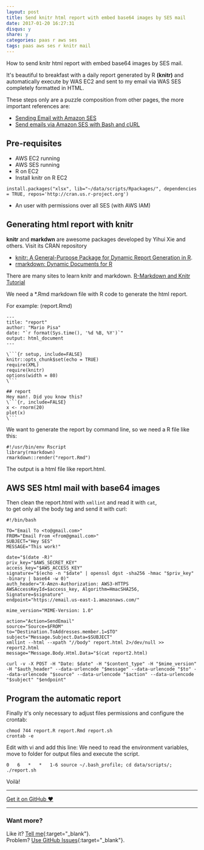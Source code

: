 ```yaml
---
layout: post
title: Send knitr html report with embed base64 images by SES mail
date: 2017-01-20 16:27:31
disqus: y
share: y
categories: paas r aws ses
tags: paas aws ses r knitr mail
---
```


How to send knitr html report with embed base64 images by SES mail.

It's beautiful to breakfast with a daily report generated by R **(knitr)** and automatically execute by WAS EC2 and sent to my email via WAS SES completely formatted in HTML.

These steps only are a puzzle composition from other pages, the more important references are:

- [Sending Email with Amazon SES](http://docs.aws.amazon.com/ses/latest/DeveloperGuide/sending-email.html)
- [Send emails via Amazon SES with Bash and cURL](https://coderwall.com/p/3vqf2g/send-emails-via-amazon-ses-with-bash-and-curl)

## Pre-requisites
- AWS EC2 running
- AWS SES running
- R on EC2
- Install knitr on R EC2

```
install.packages("xlsx", lib="~/data/scripts/Rpackages/", dependencies = TRUE, repos='http://cran.us.r-project.org')
```

- An user with permissions over all SES (with AWS IAM)

## Generating html report with knitr
**knitr** and **markdwn** are awesome packages developed by Yihui Xie and others. Visit its CRAN repository

- [knitr: A General-Purpose Package for Dynamic Report Generation in R](https://cran.r-project.org/web/packages/knitr/index.html).
- [rmarkdown: Dynamic Documents for R](https://cran.r-project.org/web/packages/rmarkdown/index.html)

There are many sites to learn knitr and markdown. [R-Markdown and Knitr Tutorial](https://www.r-bloggers.com/r-markdown-and-knitr-tutorial-part-1/)

We need a \*.Rmd markdown file with R code to generate the html report.

For example: (report.Rmd)

```
---
title: "report"
author: "Mario Pisa"
date: "`r format(Sys.time(), '%d %B, %Y')`"
output: html_document
---

\```{r setup, include=FALSE}
knitr::opts_chunk$set(echo = TRUE)
require(XML)
require(knitr)
options(width = 80)
\```

## report
Hey man!. Did you know this?
\```{r, include=FALSE}
x <- rnorm(20)
plot(x)
\```
```

We want to generate the report by command line, so we need a R file like this:

```
#!/usr/bin/env Rscript
library(rmarkdown)
rmarkdown::render("report.Rmd")
```

The output is a html file like report.html.

## AWS SES html mail with base64 images
Then clean the report.html with `xmllint` and read it with `cat`,  
to get only all the body tag and send it with curl:

```
#!/bin/bash

TO="Email To <to@gmail.com>"
FROM="Email From <from@gmail.com>"
SUBJECT="Hey SES"
MESSAGE="This work!"

date="$(date -R)"
priv_key="$AWS_SECRET_KEY"
access_key="$AWS_ACCESS_KEY"
signature="$(echo -n "$date" | openssl dgst -sha256 -hmac "$priv_key" -binary | base64 -w 0)"
auth_header="X-Amzn-Authorization: AWS3-HTTPS AWSAccessKeyId=$access_key, Algorithm=HmacSHA256, Signature=$signature"
endpoint="https://email.us-east-1.amazonaws.com/"

mime_version="MIME-Version: 1.0"

action="Action=SendEmail"
source="Source=$FROM"
to="Destination.ToAddresses.member.1=$TO"
subject="Message.Subject.Data=$SUBJECT"
xmllint --html --xpath "//body" report.html 2>/dev/null >> report2.html
message="Message.Body.Html.Data="$(cat report2.html)

curl -v -X POST -H "Date: $date" -H "$content_type" -H "$mime_version" -H "$auth_header" --data-urlencode "$message" --data-urlencode "$to" --data-urlencode "$source" --data-urlencode "$action" --data-urlencode "$subject" "$endpoint"
```

## Program the automatic report
Finally it's only necessary to adjust files permissions and configure the crontab:

```
chmod 744 report.R report.Rmd report.sh
crontab -e
```

Edit with vi and add this line:
We need to read the environment variables, move to folder for output files and execute the script.

```
0	6	*	*	1-6	source ~/.bash_profile; cd data/scripts/; ./report.sh
```

Voilà!

---

<a href="https://github.com/mariope/apuntes" target="_blank" class="big-button gray">Get it on GitHub &hearts;</a>

---

### Want more?

Like it? [Tell me](http://twitter.com/mariodevelop){:target="_blank"}.<br/>
Problem? [Use GitHub Issues](https://github.com/mariope/apuntes/issues){:target="_blank"}.
